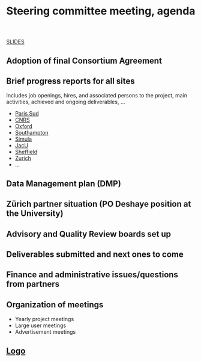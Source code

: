 ﻿---
layout: subpage
title: Steering committee meeting, agenda
---

[SLIDES](../SteeringCommittee/SC-StAndrews_presentation_final)

## Adoption of final Consortium Agreement

## Brief progress reports for all sites

Includes job openings, hires, and associated persons to the project,
main activities, achieved and ongoing deliverables, ...

- [Paris Sud](../ProgressReports/ParisSud)
- [CNRS](../ProgressReports/CNRS)
- [Oxford](../ProgressReports/Oxford)
- [Southampton](../ProgressReports/Southampton)
- [Simula](../ProgressReports/Simula)
- [JacU](../ProgressReports/JacU)
- [Sheffield](../ProgressReports/Sheffield)
- [Zurich](../ProgressReports/Zurich)
- ...

## Data Management plan (DMP)

## Zürich partner situation (PO Deshaye position at the University)

## Advisory and Quality Review boards set up

## Deliverables submitted and next ones to come

## Finance and administrative issues/questions from partners

## Organization of meetings

- Yearly project meetings
- Large user meetings
- Advertisement meetings

## [Logo](https://github.com/OpenDreamKit/OpenDreamKit/issues/5)
